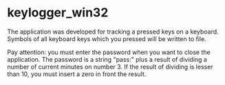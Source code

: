 # keylogger_win32

The application was developed for tracking a pressed keys on a keyboard. Symbols of all keyboard keys which you pressed will be written to file.

Pay attention: you must enter the password when you want to close the application. The password is a string "pass:" plus a result of dividing a number of current minutes on number 3. If the result of dividing is lesser than 10, you must insert a zero in front the result.
